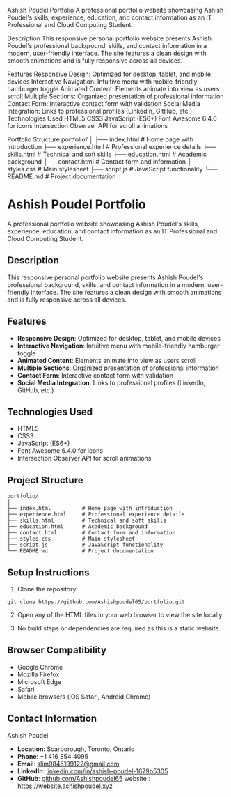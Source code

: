 Ashish Poudel Portfolio
A professional portfolio website showcasing Ashish Poudel's skills, experience, education, and contact information as an IT Professional and Cloud Computing Student.

Description
This responsive personal portfolio website presents Ashish Poudel's professional background, skills, and contact information in a modern, user-friendly interface. The site features a clean design with smooth animations and is fully responsive across all devices.

Features
Responsive Design: Optimized for desktop, tablet, and mobile devices
Interactive Navigation: Intuitive menu with mobile-friendly hamburger toggle
Animated Content: Elements animate into view as users scroll
Multiple Sections: Organized presentation of professional information
Contact Form: Interactive contact form with validation
Social Media Integration: Links to professional profiles (LinkedIn, GitHub, etc.)
Technologies Used
HTML5
CSS3
JavaScript (ES6+)
Font Awesome 6.4.0 for icons
Intersection Observer API for scroll animations

Portfolio Structure
portfolio/
│
├── index.html          # Home page with introduction
├── experience.html     # Professional experience details
├── skills.html         # Technical and soft skills
├── education.html      # Academic background
├── contact.html        # Contact form and information
├── styles.css          # Main stylesheet
├── script.js           # JavaScript functionality
└── README.md           # Project documentation
# Ashish Poudel Portfolio

A professional portfolio website showcasing Ashish Poudel's skills, experience, education, and contact information as an IT Professional and Cloud Computing Student.

## Description

This responsive personal portfolio website presents Ashish Poudel's professional background, skills, and contact information in a modern, user-friendly interface. The site features a clean design with smooth animations and is fully responsive across all devices.

## Features

- **Responsive Design**: Optimized for desktop, tablet, and mobile devices
- **Interactive Navigation**: Intuitive menu with mobile-friendly hamburger toggle
- **Animated Content**: Elements animate into view as users scroll
- **Multiple Sections**: Organized presentation of professional information
- **Contact Form**: Interactive contact form with validation
- **Social Media Integration**: Links to professional profiles (LinkedIn, GitHub, etc.)

## Technologies Used

- HTML5
- CSS3
- JavaScript (ES6+)
- Font Awesome 6.4.0 for icons
- Intersection Observer API for scroll animations

## Project Structure

```
portfolio/
│
├── index.html          # Home page with introduction
├── experience.html     # Professional experience details
├── skills.html         # Technical and soft skills
├── education.html      # Academic background
├── contact.html        # Contact form and information
├── styles.css          # Main stylesheet
├── script.js           # JavaScript functionality
└── README.md           # Project documentation
```

## Setup Instructions

1. Clone the repository:
```
git clone https://github.com/Ashishpoudel65/portfolio.git
```

2. Open any of the HTML files in your web browser to view the site locally.

3. No build steps or dependencies are required as this is a static website.

## Browser Compatibility

- Google Chrome
- Mozilla Firefox
- Microsoft Edge
- Safari
- Mobile browsers (iOS Safari, Android Chrome)

## Contact Information

Ashish Poudel
- **Location**: Scarborough, Toronto, Ontario
- **Phone**: +1 416 854 4095
- **Email**: slim9845199122@gmail.com
- **LinkedIn**: [linkedin.com/in/ashish-poudel-1679b5305](https://www.linkedin.com/in/ashish-poudel-1679b5305)
- **GitHub**: [github.com/Ashishpoudel65](https://github.com/Ashishpoudel65)
website : https://website.ashishpoudel.xyz

